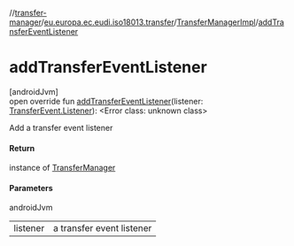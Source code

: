 //[transfer-manager](../../../index.md)/[eu.europa.ec.eudi.iso18013.transfer](../index.md)/[TransferManagerImpl](index.md)/[addTransferEventListener](add-transfer-event-listener.md)

# addTransferEventListener

[androidJvm]\
open override fun [addTransferEventListener](add-transfer-event-listener.md)(listener: [TransferEvent.Listener](../-transfer-event/-listener/index.md)): &lt;Error class: unknown class&gt;

Add a transfer event listener

#### Return

instance of [TransferManager](../-transfer-manager/index.md)

#### Parameters

androidJvm

| | |
|---|---|
| listener | a transfer event listener |
